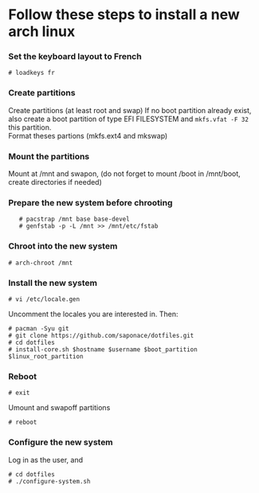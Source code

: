 
# Follow these steps to install a new arch linux

### Set the keyboard layout to French
```
# loadkeys fr
```

### Create partitions
Create partitions (at least root and swap)
If no boot partition already exist, also create a boot partition of type EFI FILESYSTEM and `mkfs.vfat -F 32` this partition.  
Format theses partions (mkfs.ext4 and mkswap)


### Mount the partitions
Mount at /mnt and swapon, (do not forget to mount /boot in /mnt/boot, create directories if needed)


### Prepare the new system before chrooting
 ```
    # pacstrap /mnt base base-devel
    # genfstab -p -L /mnt >> /mnt/etc/fstab
```

### Chroot into the new system
```
# arch-chroot /mnt
```


### Install the new system
```
# vi /etc/locale.gen
```
Uncomment the locales you are interested in. Then: 

```
# pacman -Syu git
# git clone https://github.com/saponace/dotfiles.git
# cd dotfiles
# install-core.sh $hostname $username $boot_partition $linux_root_partition
```

### Reboot
```
# exit
```
Umount and swapoff partitions
```
# reboot
```

### Configure the new system
Log in as the user, and
```
# cd dotfiles
# ./configure-system.sh
```
